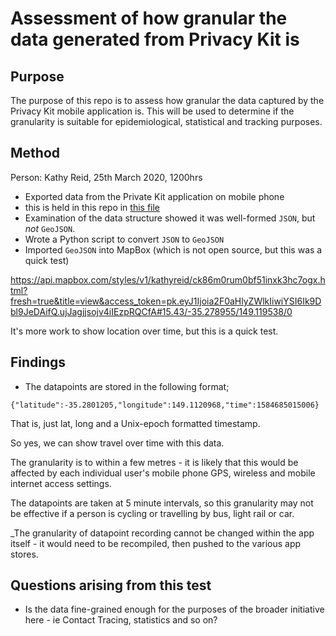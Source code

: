 # Assessment of how granular the data generated from Privacy Kit is 

## Purpose 

The purpose of this repo is to assess how granular the data captured by the Privacy Kit mobile application is. This will be used to determine if the granularity is suitable for epidemiological, statistical and tracking purposes. 

## Method 

Person: Kathy Reid, 25th March 2020, 1200hrs 

* Exported data from the Private Kit application on mobile phone
* this is held in this repo in [this file](https://github.com/ACT-COVID-19-TRACKER/privatekit-data-granularity-assessment/blob/master/1585096669577.null)
* Examination of the data structure showed it was well-formed `JSON`, but _not_ `GeoJSON`. 
* Wrote a Python script to convert `JSON` to `GeoJSON`
* Imported `GeoJSON` into MapBox (which is not open source, but this was a quick test) 

https://api.mapbox.com/styles/v1/kathyreid/ck86m0rum0bf51inxk3hc7ogx.html?fresh=true&title=view&access_token=pk.eyJ1Ijoia2F0aHlyZWlkIiwiYSI6Ik9Dbl9JeDAifQ.ujJagjjsojv4iIEzpRQCfA#15.43/-35.278955/149.119538/0

It's more work to show location over time, but this is a quick test. 

## Findings 

* The datapoints are stored in the following format; 

```
{"latitude":-35.2801205,"longitude":149.1120968,"time":1584685015006}
```

That is, just lat, long and a Unix-epoch formatted timestamp. 

So yes, we can show travel over time with this data. 

The granularity is to within a few metres - it is likely that this would be affected by each individual user's mobile phone GPS, wireless and mobile internet access settings. 

The datapoints are taken at 5 minute intervals, so this granularity may not be effective if a person is cycling or travelling by bus, light rail or car. 

_The granularity of datapoint recording cannot be changed within the app itself - it would need to be recompiled, then pushed to the various app stores. 

## Questions arising from this test 

* Is the data fine-grained enough for the purposes of the broader initiative here - ie Contact Tracing, statistics and so on? 


